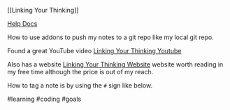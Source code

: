 [[Linking Your Thinking]]

[Help Docs](https://help.obsidian.md/Obsidian/Index)

How to use addons to push my notes to a git repo like my local git repo.

Found a great YouTube video [Linking Your Thinking Youtube](https://www.youtube.com/channel/UC85D7ERwhke7wVqskV_DZUA)

Also has a website [Linking Your Thinking Website](https://www.linkingyourthinking.com/) website worth reading in my free time although the price is out of my reach.

How to tag a note is by using the `#` sign like below.

#learning
#coding 
#goals

